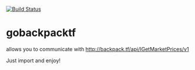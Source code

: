 [![Build Status](https://drone.io/github.com/vincentserpoul/gobackpacktf/status.png)](https://drone.io/github.com/vincentserpoul/gobackpacktf/latest)
# gobackpacktf
allows you to communicate with http://backpack.tf/api/IGetMarketPrices/v1

Just import and enjoy!
